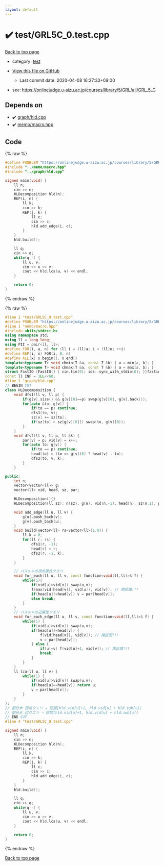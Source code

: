 ```yaml
---
layout: default
---
```


<!-- mathjax config similar to math.stackexchange -->
<script type="text/javascript" async
  src="https://cdnjs.cloudflare.com/ajax/libs/mathjax/2.7.5/MathJax.js?config=TeX-MML-AM_CHTML">
</script>
<script type="text/x-mathjax-config">
  MathJax.Hub.Config({
    TeX: { equationNumbers: { autoNumber: "AMS" }},
    tex2jax: {
      inlineMath: [ ['$','$'] ],
      processEscapes: true
    },
    "HTML-CSS": { matchFontHeight: false },
    displayAlign: "left",
    displayIndent: "2em"
  });
</script>

<script type="text/javascript" src="https://cdnjs.cloudflare.com/ajax/libs/jquery/3.4.1/jquery.min.js"></script>
<script src="https://cdn.jsdelivr.net/npm/jquery-balloon-js@1.1.2/jquery.balloon.min.js" integrity="sha256-ZEYs9VrgAeNuPvs15E39OsyOJaIkXEEt10fzxJ20+2I=" crossorigin="anonymous"></script>
<script type="text/javascript" src="../../assets/js/copy-button.js"></script>
<link rel="stylesheet" href="../../assets/css/copy-button.css" />


# :heavy_check_mark: test/GRL5C_0.test.cpp

<a href="../../index.html">Back to top page</a>

* category: <a href="../../index.html#098f6bcd4621d373cade4e832627b4f6">test</a>
* <a href="{{ site.github.repository_url }}/blob/master/test/GRL5C_0.test.cpp">View this file on GitHub</a>
    - Last commit date: 2020-04-08 16:27:33+09:00


* see: <a href="https://onlinejudge.u-aizu.ac.jp/courses/library/5/GRL/all/GRL_5_C">https://onlinejudge.u-aizu.ac.jp/courses/library/5/GRL/all/GRL_5_C</a>


## Depends on

* :heavy_check_mark: <a href="../../library/graph/hld.cpp.html">graph/hld.cpp</a>
* :heavy_check_mark: <a href="../../library/memo/macro.hpp.html">memo/macro.hpp</a>


## Code

<a id="unbundled"></a>
{% raw %}
```cpp
#define PROBLEM "https://onlinejudge.u-aizu.ac.jp/courses/library/5/GRL/all/GRL_5_C"
#include "../memo/macro.hpp"
#include "../graph/hld.cpp"

signed main(void) {
    ll n;
    cin >> n;
    HLDecomposition hld(n);
    REP(i, n) {
        ll k;
        cin >> k;
        REP(j, k) {
            ll c;
            cin >> c;
            hld.add_edge(i, c);
        }
    }
    hld.build();

    ll q;
    cin >> q;
    while(q--) {
        ll u, v;
        cin >> u >> v;
        cout << hld.lca(u, v) << endl;
    }

    return 0;
}
```
{% endraw %}

<a id="bundled"></a>
{% raw %}
```cpp
#line 1 "test/GRL5C_0.test.cpp"
#define PROBLEM "https://onlinejudge.u-aizu.ac.jp/courses/library/5/GRL/all/GRL_5_C"
#line 1 "memo/macro.hpp"
#include <bits/stdc++.h>
using namespace std;
using ll = long long;
using PII = pair<ll, ll>;
#define FOR(i, a, n) for (ll i = (ll)a; i < (ll)n; ++i)
#define REP(i, n) FOR(i, 0, n)
#define ALL(x) x.begin(), x.end()
template<typename T> void chmin(T &a, const T &b) { a = min(a, b); }
template<typename T> void chmax(T &a, const T &b) { a = max(a, b); }
struct FastIO {FastIO() { cin.tie(0); ios::sync_with_stdio(0); }}fastiofastio;
const ll INF = 1LL<<60;
#line 1 "graph/hld.cpp"
// BEGIN CUT
class HLDecomposition {
    void dfs1(ll v, ll p) {
        if(g[v].size() && g[v][0]==p) swap(g[v][0], g[v].back());
        for(auto &to: g[v]) {
            if(to == p) continue;
            dfs1(to, v);
            sz[v] += sz[to];
            if(sz[to] > sz[g[v][0]]) swap(to, g[v][0]);
        }
    }
    void dfs2(ll v, ll p, ll &k) {
        par[v] = p; vid[v] = k++;
        for(auto to: g[v]) {
            if(to == p) continue;
            head[to] = (to == g[v][0] ? head[v] : to);
            dfs2(to, v, k);
        }
    }

public:
    int n;
    vector<vector<ll>> g;
    vector<ll> vid, head, sz, par;

    HLDecomposition(){}
    HLDecomposition(ll sz): n(sz), g(n), vid(n,-1), head(n), sz(n,1), par(n) {}

    void add_edge(ll u, ll v) {
        g[u].push_back(v);
        g[v].push_back(u);
    }
    void build(vector<ll> rs=vector<ll>(1,0)) {
        ll k = 0;
        for(ll r: rs) {
            dfs1(r, -1);
            head[r] = r;
            dfs2(r, -1, k);
        }
    }

    // パスu-vの頂点属性クエリ
    void for_each(ll u, ll v, const function<void(ll,ll)>& f) {
        while(1){
            if(vid[u]>vid[v]) swap(u,v);
            f(max(vid[head[v]], vid[u]), vid[v]); // 閉区間!!!
            if(head[u]!=head[v]) v = par[head[v]];
            else break;
        }
    }
    // パスu-vの辺属性クエリ
    void for_each_edge(ll u, ll v, const function<void(ll,ll)>& f) {
        while(1) {
            if(vid[u]>vid[v]) swap(u,v);
            if(head[u]!=head[v]) {
                f(vid[head[v]], vid[v]); // 閉区間!!!
                v = par[head[v]];
            } else {
                if(u!=v) f(vid[u]+1, vid[v]); // 閉区間!!!
                break;
            }
        }
    }
    ll lca(ll u, ll v) {
        while(1) {
            if(vid[u]>vid[v]) swap(u,v);
            if(head[u]==head[v]) return u;
            v = par[head[v]];
        }
    }
};
// 部分木 頂点クエリ → 区間[hld.vid[u]+1, hld.vid[u] + hld.sub[u])
// 部分木 辺クエリ → 区間[hld.vid[u]+1, hld.vid[u] + hld.sub[u])
// END CUT
#line 4 "test/GRL5C_0.test.cpp"

signed main(void) {
    ll n;
    cin >> n;
    HLDecomposition hld(n);
    REP(i, n) {
        ll k;
        cin >> k;
        REP(j, k) {
            ll c;
            cin >> c;
            hld.add_edge(i, c);
        }
    }
    hld.build();

    ll q;
    cin >> q;
    while(q--) {
        ll u, v;
        cin >> u >> v;
        cout << hld.lca(u, v) << endl;
    }

    return 0;
}

```
{% endraw %}

<a href="../../index.html">Back to top page</a>

